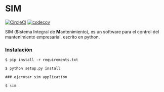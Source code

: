 # SIM
[![CircleCI](https://circleci.com/gh/harrinsoft/sim/tree/master.svg?style=svg)](https://circleci.com/gh/harrinsoft/sim/tree/develop) [![codecov](https://codecov.io/gh/harrinsoft/sim/branch/develop/graph/badge.svg)](https://codecov.io/gh/harrinsoft/sim)

SIM (**S**istema **I**ntegral de **M**antenimiento), es un software para el control del mantenimiento empresarial. escrito en python.

### Instalación

```
$ pip install -r requirements.txt

$ python setup.py install

### ejecutar sim application

$ sim
```
